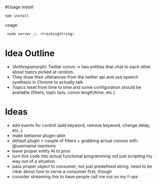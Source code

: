 #Usage
install
``` js
npm install
```

usage
```js
 node server.js <trackingString>
```

# Idea Outline
- (Anthropomorph) Twitter convo -> two entities that chat to each other about topics picked at random.
- They draw their utterances from the twitter api and use speech synthesis in Chrome to actually talk. 
- Topics reset from time to time and some configuration should be available (filters, topic lists, convo length/time, etc.)

# Ideas
- add events for control (add keyword, remove keyword, change delay, etc..)
- make behavior plugin-able
- default plugin = couple of filters + grabbing actual convos with @username mentions
- leave proper entity AI to pros
- turn this code into actual functional programming not just scripting my way out of a situation
- pass proper object to consumer, not just predefined string. need to be clear about how to serve a consumer first, though
- consider streaming this to have people call me out on my f-ups
